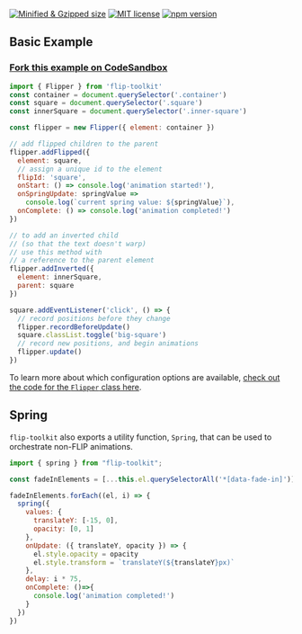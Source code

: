 [![Minified & Gzipped size](https://badgen.net/bundlephobia/minzip/flip-toolkit)](https://bundlephobia.com/result?p=flip-toolkit)
[![MIT license](https://badgen.net/npm/license/react-flip-toolkit)](http://opensource.org/licenses/MIT)
[![npm version](https://badgen.net/npm/v/flip-toolkit)](https://npmjs.org/package/flip-toolkit 'View this project on npm')

## Basic Example

### [Fork this example on CodeSandbox](https://codesandbox.io/s/5v1k1nwz8l)

```js
import { Flipper } from 'flip-toolkit'
const container = document.querySelector('.container')
const square = document.querySelector('.square')
const innerSquare = document.querySelector('.inner-square')

const flipper = new Flipper({ element: container })

// add flipped children to the parent
flipper.addFlipped({
  element: square,
  // assign a unique id to the element
  flipId: 'square',
  onStart: () => console.log('animation started!'),
  onSpringUpdate: springValue =>
    console.log(`current spring value: ${springValue}`),
  onComplete: () => console.log('animation completed!')
})

// to add an inverted child
// (so that the text doesn't warp)
// use this method with
// a reference to the parent element
flipper.addInverted({
  element: innerSquare,
  parent: square
})

square.addEventListener('click', () => {
  // record positions before they change
  flipper.recordBeforeUpdate()
  square.classList.toggle('big-square')
  // record new positions, and begin animations
  flipper.update()
})
```

To learn more about which configuration options are available, [check out the code for the `Flipper` class here](../react-flip-toolkit/src/FlipToolkit/Flipper.ts).

## Spring

`flip-toolkit` also exports a utility function, `Spring`, that can be used to orchestrate non-FLIP animations.

```js
import { spring } from "flip-toolkit";

const fadeInElements = [...this.el.querySelectorAll('*[data-fade-in]')]

fadeInElements.forEach((el, i) => {
  spring({
    values: {
      translateY: [-15, 0],
      opacity: [0, 1]
    },
    onUpdate: ({ translateY, opacity }) => {
      el.style.opacity = opacity
      el.style.transform = `translateY(${translateY}px)`
    },
    delay: i * 75,
    onComplete: ()=>{
      console.log('animation completed!')
    }
  })
})
```
